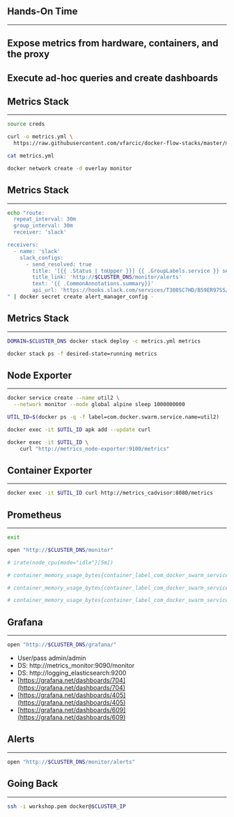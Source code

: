 ## Hands-On Time

---

## Expose metrics from hardware, containers, and the proxy

## Execute ad-hoc queries and create dashboards


## Metrics Stack

---

```bash
source creds

curl -o metrics.yml \
  https://raw.githubusercontent.com/vfarcic/docker-flow-stacks/master/metrics/docker-flow-monitor-full.yml

cat metrics.yml

docker network create -d overlay monitor
```


## Metrics Stack

---

```bash
echo "route:
  repeat_interval: 30m
  group_interval: 30m
  receiver: 'slack'

receivers:
  - name: 'slack'
    slack_configs:
      - send_resolved: true
        title: '[{{ .Status | toUpper }}] {{ .GroupLabels.service }} service is in danger!'
        title_link: 'http://$CLUSTER_DNS/monitor/alerts'
        text: '{{ .CommonAnnotations.summary}}'
        api_url: 'https://hooks.slack.com/services/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'
" | docker secret create alert_manager_config -
```


## Metrics Stack

---

```bash
DOMAIN=$CLUSTER_DNS docker stack deploy -c metrics.yml metrics

docker stack ps -f desired-state=running metrics
```


## Node Exporter

---

```bash
docker service create --name util2 \
  --network monitor --mode global alpine sleep 1000000000

UTIL_ID=$(docker ps -q -f label=com.docker.swarm.service.name=util2)

docker exec -it $UTIL_ID apk add --update curl

docker exec -it $UTIL_ID \
    curl "http://metrics_node-exporter:9100/metrics"
```


## Container Exporter

---

```bash
docker exec -it $UTIL_ID curl http://metrics_cadvisor:8080/metrics
```


## Prometheus

---

```bash
exit

open "http://$CLUSTER_DNS/monitor"

# irate(node_cpu{mode="idle"}[5m])

# container_memory_usage_bytes{container_label_com_docker_swarm_service_name!=""}

# container_memory_usage_bytes{container_label_com_docker_swarm_service_name="metrics_cadvisor"}

# container_memory_usage_bytes{container_label_com_docker_swarm_service_name="go-demo-2_main"}
```


## Grafana

---

```bash
open "http://$CLUSTER_DNS/grafana/"
```

* User/pass admin/admin
* DS: http://metrics_monitor:9090/monitor
* DS: http://logging_elasticsearch:9200
* [https://grafana.net/dashboards/704](https://grafana.net/dashboards/704)
* [https://grafana.net/dashboards/405](https://grafana.net/dashboards/405)
* [https://grafana.net/dashboards/609](https://grafana.net/dashboards/609)


## Alerts

---

```bash
open "http://$CLUSTER_DNS/monitor/alerts"
```


## Going Back

---

```bash
ssh -i workshop.pem docker@$CLUSTER_IP
```